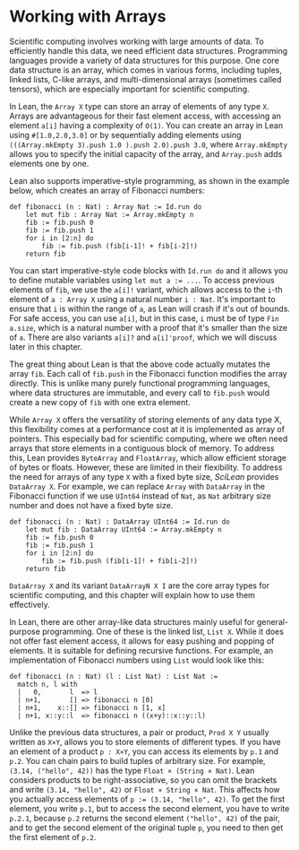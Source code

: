 # Working with Arrays

Scientific computing involves working with large amounts of data. To efficiently handle this data, we need efficient data structures. Programming languages provide a variety of data structures for this purpose. One core data structure is an array, which comes in various forms, including tuples, linked lists, C-like arrays, and multi-dimensional arrays (sometimes called tensors), which are especially important for scientific computing.

In Lean, the `Array X` type can store an array of elements of any type `X`. Arrays are advantageous for their fast element access, with accessing an element `a[i]` having a complexity of `O(1)`. You can create an array in Lean using `#[1.0,2.0,3.0]` or by sequentially adding elements using `(((Array.mkEmpty 3).push 1.0 ).push 2.0).push 3.0`, where `Array.mkEmpty` allows you to specify the initial capacity of the array, and `Array.push` adds elements one by one.

Lean also supports imperative-style programming, as shown in the example below, which creates an array of Fibonacci numbers:

```lean
def fibonacci (n : Nat) : Array Nat := Id.run do
    let mut fib : Array Nat := Array.mkEmpty n
    fib := fib.push 0
    fib := fib.push 1
    for i in [2:n] do
        fib := fib.push (fib[i-1]! + fib[i-2]!)
    return fib
```

You can start imperative-style code blocks with `Id.run do` and it allows you to define mutable variables using `let mut a := ...`. To access previous elements of `fib`, we use the `a[i]!` variant, which allows access to the `i`-th element of `a : Array X` using a natural number `i : Nat`. It's important to ensure that `i` is within the range of `a`, as Lean will crash if it's out of bounds. For safe access, you can use `a[i]`, but in this case, `i` must be of type `Fin a.size`, which is a natural number with a proof that it's smaller than the size of `a`. There are also variants `a[i]?` and `a[i]'proof`, which we will discuss later in this chapter.


The great thing about Lean is that the above code actually mutates the array `fib`. Each call of `fib.push` in the Fibonacci function modifies the array directly. This is unlike many purely functional programming languages, where data structures are immutable, and every call to `fib.push` would create a new copy of `fib` with one extra element.


While `Array X` offers the versatility of storing elements of any data type X, this flexibility comes at a performance cost at it is implemented as array of pointers. This especially bad for scientific computing, where we often need arrays that store elements in a contiguous block of memory. To address this, Lean provides `ByteArray` and `FloatArray`, which allow efficient storage of bytes or floats. However, these are limited in their flexibility. To address the need for arrays of any type `X` with a fixed byte size, *SciLean* provides `DataArray X`. For example, we can replace `Array` with `DataArray` in the Fibonacci function if we use `UInt64` instead of `Nat`, as `Nat` arbitrary size number and does not have a fixed byte size.
```lean
def fibonacci (n : Nat) : DataArray UInt64 := Id.run do
    let mut fib : DataArray UInt64 := Array.mkEmpty n
    fib := fib.push 0
    fib := fib.push 1
    for i in [2:n] do
        fib := fib.push (fib[i-1]! + fib[i-2]!)
    return fib
```
`DataArray X` and its variant `DataArrayN X I` are the core array types for scientific computing, and this chapter will explain how to use them effectively.

In Lean, there are other array-like data structures mainly useful for general-purpose programming. One of these is the linked list, `List X`. While it does not offer fast element access, it allows for easy pushing and popping of elements. It is suitable for defining recursive functions. For example, an implementation of Fibonacci numbers using `List` would look like this:

```lean
def fibonacci (n : Nat) (l : List Nat) : List Nat :=
  match n, l with
  |   0,       l  => l
  | n+1,       [] => fibonacci n [0]
  | n+1,    x::[] => fibonacci n [1, x]
  | n+1, x::y::l  => fibonacci n ((x+y)::x::y::l)
```

Unlike the previous data structures, a pair or product, `Prod X Y` usually written as `X×Y`, allows you to store elements of different types. If you have an element of a product `p : X×Y`, you can access its elements by `p.1` and `p.2`. You can chain pairs to build tuples of arbitrary size. For example, `(3.14, ("hello", 42))` has the type `Float × (String × Nat)`. Lean considers products to be right-associative, so you can omit the brackets and write `(3.14, "hello", 42)` or `Float × String × Nat`. This affects how you actually access elements of `p := (3.14, "hello", 42)`. To get the first element, you write `p.1`, but to access the second element, you have to write `p.2.1`, because `p.2` returns the second element `("hello", 42)` of the pair, and to get the second element of the original tuple `p`, you need to then get the first element of `p.2`.

